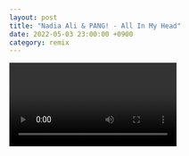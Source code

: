```yaml
---
layout: post
title: "Nadia Ali & PANG! - All In My Head"
date: 2022-05-03 23:00:00 +0900
category: remix
---
```


<div class="video-container">
    <video id="player" class="video-js vjs-default-skin vjs-big-play-centered" data-json="/public/json/remix/nadia Ali & PANG! - All In My Head.json"></video>
</div>

```
```
